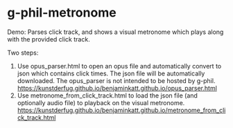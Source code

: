 # g-phil-metronome
Demo: Parses click track, and shows a visual metronome which plays along with the provided click track.

Two steps:
1. Use opus_parser.html to open an opus file and automatically convert to json which contains click times. The json file will be automatically downloaded. The opus_parser is not intended to be hosted by g-phil. https://kunstderfug.github.io/benjaminkatt.github.io/opus_parser.html  
2. Use metronome_from_click_track.html to load the json file (and optionally audio file) to playback on the visual metronome. https://kunstderfug.github.io/benjaminkatt.github.io/metronome_from_click_track.html
